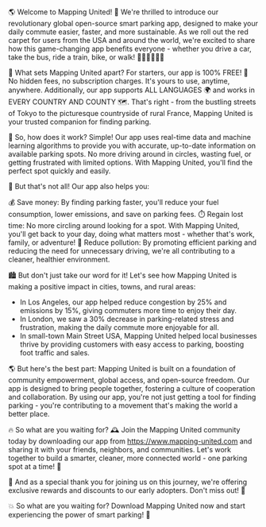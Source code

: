 🌎 Welcome to Mapping United! 🚀 We're thrilled to introduce our revolutionary global open-source smart parking app, designed to make your daily commute easier, faster, and more sustainable. As we roll out the red carpet for users from the USA and around the world, we're excited to share how this game-changing app benefits everyone - whether you drive a car, take the bus, ride a train, bike, or walk! 🚗🚌🚂🛴️🏃‍♀️

🎉 What sets Mapping United apart? For starters, our app is 100% FREE! 💸 No hidden fees, no subscription charges. It's yours to use, anytime, anywhere. Additionally, our app supports ALL LANGUAGES 🌍 and works in EVERY COUNTRY AND COUNTY 🗺️. That's right - from the bustling streets of Tokyo to the picturesque countryside of rural France, Mapping United is your trusted companion for finding parking.

🚗 So, how does it work? Simple! Our app uses real-time data and machine learning algorithms to provide you with accurate, up-to-date information on available parking spots. No more driving around in circles, wasting fuel, or getting frustrated with limited options. With Mapping United, you'll find the perfect spot quickly and easily.

🌟 But that's not all! Our app also helps you:

💰 Save money: By finding parking faster, you'll reduce your fuel consumption, lower emissions, and save on parking fees.
⏱️ Regain lost time: No more circling around looking for a spot. With Mapping United, you'll get back to your day, doing what matters most - whether that's work, family, or adventure!
🌟 Reduce pollution: By promoting efficient parking and reducing the need for unnecessary driving, we're all contributing to a cleaner, healthier environment.

🏙️ But don't just take our word for it! Let's see how Mapping United is making a positive impact in cities, towns, and rural areas:

* In Los Angeles, our app helped reduce congestion by 25% and emissions by 15%, giving commuters more time to enjoy their day.
* In London, we saw a 30% decrease in parking-related stress and frustration, making the daily commute more enjoyable for all.
* In small-town Main Street USA, Mapping United helped local businesses thrive by providing customers with easy access to parking, boosting foot traffic and sales.

🌎 But here's the best part: Mapping United is built on a foundation of community empowerment, global access, and open-source freedom. Our app is designed to bring people together, fostering a culture of cooperation and collaboration. By using our app, you're not just getting a tool for finding parking - you're contributing to a movement that's making the world a better place.

🔥 So what are you waiting for? 🕰️ Join the Mapping United community today by downloading our app from https://www.mapping-united.com and sharing it with your friends, neighbors, and communities. Let's work together to build a smarter, cleaner, more connected world - one parking spot at a time! 💪

🎉 And as a special thank you for joining us on this journey, we're offering exclusive rewards and discounts to our early adopters. Don't miss out! 🎁

💥 So what are you waiting for? Download Mapping United now and start experiencing the power of smart parking! 🚀